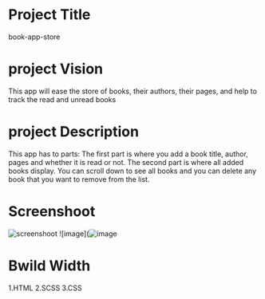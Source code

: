 # Project Title
book-app-store
# project Vision
This app will ease the store of books, their authors, their pages, and help to track the read and unread books
# project Description
This app has to parts: The first part is where you add a book title, author, pages and whether it is read or not. The second part is where all added books display. You can scroll down to see all books and you can delete any book that you want to remove from the list.
# Screenshoot
![screenshoot](https://user-images.githubusercontent.com/105437186/173237479-a7e6287d-3154-45e8-a086-ae79b78d716e.PNG)
![image](![image](https://user-images.githubusercontent.com/105437186/173237825-703f06ce-a09e-4dee-857e-106036a4609d.png)

# Bwild Width 
1.HTML
2.SCSS
3.CSS








